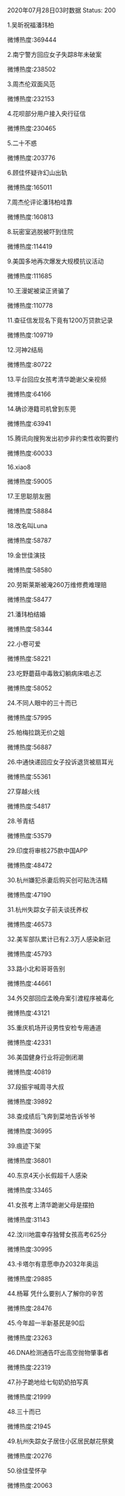 2020年07月28日03时数据
Status: 200

1.吴昕祝福潘玮柏

微博热度:369444

2.南宁警方回应女子失踪8年未破案

微博热度:238502

3.周杰伦双面风范

微博热度:232153

4.花呗部分用户接入央行征信

微博热度:230465

5.二十不惑

微博热度:203776

6.顾佳怀疑许幻山出轨

微博热度:165011

7.周杰伦评论潘玮柏哇靠

微博热度:160813

8.玩密室逃脱被吓到住院

微博热度:114419

9.美国多地再次爆发大规模抗议活动

微博热度:111685

10.王漫妮被梁正贤骗了

微博热度:110778

11.查征信发现名下竟有1200万贷款记录

微博热度:109719

12.河神2结局

微博热度:80722

13.平台回应女孩考清华跪谢父亲视频

微博热度:64166

14.确诊港籍司机曾到东莞

微博热度:63941

15.腾讯向搜狗发出初步非约束性收购要约

微博热度:60033

16.xiao8

微博热度:59005

17.王思聪朋友圈

微博热度:58884

18.改名叫Luna

微博热度:58787

19.金世佳演技

微博热度:58580

20.劳斯莱斯被淹260万维修费难理赔

微博热度:58477

21.潘玮柏结婚

微博热度:58344

22.小卷可爱

微博热度:58221

23.吃野蘑菇中毒致幻躺病床唱忐忑

微博热度:58052

24.不同人眼中的三十而已

微博热度:57995

25.帕梅拉跳无价之姐

微博热度:56887

26.中通快递回应女子投诉退货被扇耳光

微博热度:55361

27.穿越火线

微博热度:54817

28.爷青结

微博热度:53579

29.印度将审核275款中国APP

微博热度:48472

30.杭州嫌犯杀妻后购买创可贴洗洁精

微博热度:47190

31.杭州失踪女子前夫谈抚养权

微博热度:46573

32.美军部队累计已有2.3万人感染新冠

微博热度:45793

33.路小北和哥哥告别

微博热度:44661

34.外交部回应孟晚舟案引渡程序被毒化

微博热度:43121

35.重庆机场开设男性安检专用通道

微博热度:42331

36.美国健身行业将迎倒闭潮

微博热度:40819

37.段振宇喊周寻大叔

微博热度:39892

38.查成绩后飞奔到菜地告诉爷爷

微博热度:36995

39.痕迹下架

微博热度:36801

40.东京4天小长假超千人感染

微博热度:33465

41.女孩考上清华跪谢父母是摆拍

微博热度:31143

42.汶川地震幸存独臂女孩高考625分

微博热度:30995

43.卡塔尔有意愿申办2032年奥运

微博热度:29885

44.杨幂 凭什么要别人了解你的辛苦

微博热度:28476

45.今年超一半新基民是90后

微博热度:23263

46.DNA检测通告吓出高空抛物肇事者

微博热度:22319

47.孙子跪地给七旬奶奶拍写真

微博热度:21999

48.三十而已

微博热度:21945

49.杭州失踪女子居住小区居民献花祭奠

微博热度:20276

50.徐佳莹怀孕

微博热度:20063

